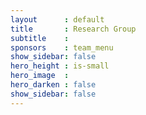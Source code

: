```yaml
---
layout      : default
title       : Research Group
subtitle    :
sponsors    : team_menu
show_sidebar: false
hero_height : is-small
hero_image  :
hero_darken : false
show_sidebar: false
---
```

